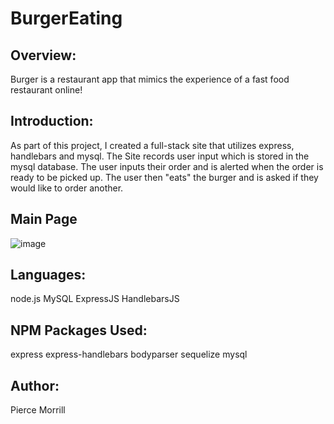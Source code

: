 # BurgerEating

## Overview:
Burger is a restaurant app that mimics the experience of a fast food restaurant online!

## Introduction:
As part of this project, I created a full-stack site that utilizes express, handlebars and mysql. The Site records user input which is stored in the mysql database. The user inputs their order and is alerted when the order is ready to be picked up. The user then "eats" the burger and is asked if they would like to order another.


## Main Page
![image](https://user-images.githubusercontent.com/33271519/40813001-4e1f2700-64fe-11e8-8039-b523edbc1c14.png)

## Languages:
node.js 
MySQL
ExpressJS
HandlebarsJS


## NPM Packages Used:
express
express-handlebars
bodyparser
sequelize
mysql

## Author:
Pierce Morrill
